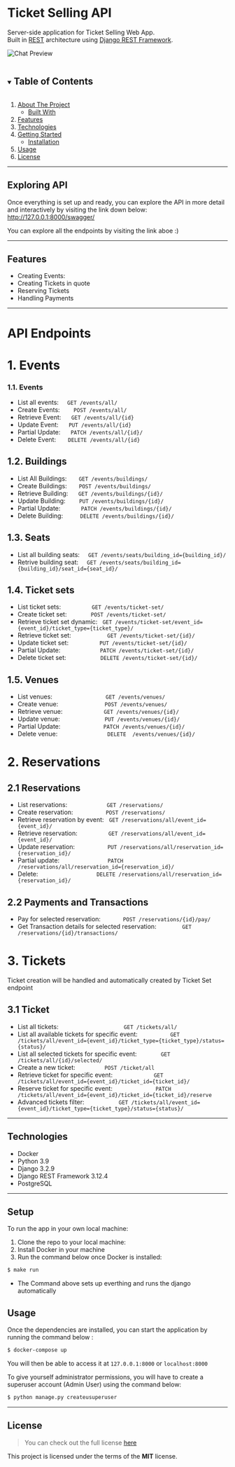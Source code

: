 Ticket Selling API
============
<!-- [![GitHub Stars](https://img.shields.io/github/stars/IgorAntun/node-chat.svg)](https://github.com/IgorAntun/node-chat/stargazers) [![GitHub Issues](https://img.shields.io/github/issues/IgorAntun/node-chat.svg)](https://github.com/IgorAntun/node-chat/issues) [![Current Version](https://img.shields.io/badge/version-1.0.7-green.svg)](https://github.com/IgorAntun/node-chat) [![Live Demo](https://img.shields.io/badge/demo-online-green.svg)](https://igorantun.com/chat) [![Gitter](https://badges.gitter.im/Join%20Chat.svg)](https://gitter.im/IgorAntun/node-chat?utm_source=badge&utm_medium=badge&utm_campaign=pr-badge) -->

Server-side application for Ticket Selling Web App. <br/>
Built in <a href="https://en.wikipedia.org/wiki/Representational_state_transfer" target="_blank">REST</a> architecture using <a href="https://www.django-rest-framework.org/" target="_blank">Django REST Framework</a>.


![Chat Preview](https://i.imgur.com/9dRDkD7.png)

<details open="open">
  <summary><h2 style="display: inline-block">Table of Contents</h2></summary>
  <ol>
    <li>
      <a href="#kiskaurl-server-side">About The Project</a>
      <ul>
        <li><a href="#technologies">Built With</a></li>
      </ul>
    </li>
    <li>
      <a href="#features">Features</a>
    </li>
    <li>
      <a href="#technologies">Technologies</a>
    </li>
    <li>
      <a href="#getting-started">Getting Started</a>
      <ul>
        <li><a href="#setup">Installation</a></li>
      </ul>
    </li>
    <li><a href="#usage">Usage</a></li>
    <li><a href="#license">License</a></li>
  </ol>
</details>


---
## Exploring API
Once everything is set up and ready, you can explore the API in more detail and interactively by visiting the link down below: <br/>
http://127.0.0.1:8000/swagger/

You can explore all the endpoints by visiting the link aboe :)

---

## Features
- Creating Events:
- Creating Tickets in quote
- Reserving Tickets
- Handling Payments



---
# API Endpoints
# 1. Events
### 1.1. Events
* List all events: &nbsp;&nbsp;&nbsp; `GET /events/all/`
* Create Events:&nbsp;&nbsp;&nbsp;&nbsp;&nbsp;&nbsp;&nbsp;&nbsp;`POST /events/all/`
* Retrieve Event: &nbsp;&nbsp;&nbsp;&nbsp; `GET /events/all/{id}`
* Update Event: &nbsp;&nbsp;&nbsp;&nbsp; `PUT /events/all/{id}`
* Partial Update: &nbsp;&nbsp;&nbsp;&nbsp; `PATCH /events/all/{id}/`
* Delete Event: &nbsp;&nbsp;&nbsp;&nbsp;&nbsp; `DELETE /events/all/{id}`

## 1.2. Buildings
* List All Buildings: &nbsp;&nbsp;&nbsp;&nbsp;&nbsp; `GET /events/buildings/`
* Create Buildings: &nbsp;&nbsp;&nbsp;&nbsp;&nbsp; `POST /events/buildings/`
* Retrieve Building: &nbsp;&nbsp;&nbsp;&nbsp; `GET /events/buildings/{id}/`
* Update Building: &nbsp;&nbsp;&nbsp;&nbsp;&nbsp;&nbsp; `PUT /events/buildings/{id}/`
* Partial Update: &nbsp;&nbsp;&nbsp;&nbsp;&nbsp;&nbsp;&nbsp;&nbsp;&nbsp;&nbsp; `PATCH /events/buildings/{id}/`
* Delete Building: &nbsp;&nbsp;&nbsp;&nbsp;&nbsp;&nbsp;&nbsp;&nbsp; `DELETE /events/buildings/{id}/`

## 1.3. Seats
* List all building seats: &nbsp;&nbsp;&nbsp;&nbsp;`GET /events/seats/building_id={building_id}/`
* Retrive building seat: &nbsp;&nbsp;&nbsp;&nbsp;`GET /events/seats/building_id={building_id}/seat_id={seat_id}/`
  
## 1.4. Ticket sets
* List ticket sets: &nbsp;&nbsp;&nbsp;&nbsp;&nbsp;&nbsp;&nbsp;&nbsp;&nbsp;&nbsp;&nbsp;&nbsp;&nbsp;&nbsp;&nbsp;&nbsp;&nbsp;`GET /events/ticket-set/`
* Create ticket set: &nbsp;&nbsp;&nbsp;&nbsp;&nbsp;&nbsp;&nbsp;&nbsp;&nbsp;&nbsp;&nbsp;&nbsp; `POST /events/ticket-set/`
*  Retrieve ticket set dynamic: &nbsp; `GET /events/ticket-set/event_id={event_id}/ticket_type={ticket_type}/`
*  Retrieve ticket set: &nbsp;&nbsp; &nbsp;&nbsp;&nbsp;&nbsp;&nbsp;&nbsp;&nbsp;&nbsp;&nbsp;&nbsp;&nbsp;&nbsp;&nbsp;&nbsp;&nbsp;&nbsp;&nbsp;`GET /events/ticket-set/{id}/`
*  Update ticket set: &nbsp; &nbsp;  &nbsp;&nbsp; &nbsp; &nbsp; &nbsp; &nbsp; &nbsp; `PUT /events/ticket-set/{id}/`
*  Partial Update: &nbsp; &nbsp; &nbsp; &nbsp; &nbsp; &nbsp; &nbsp; &nbsp; &nbsp; &nbsp; &nbsp; `PATCH /events/ticket-set/{id}/`
*  Delete ticket set:  &nbsp; &nbsp; &nbsp; &nbsp; &nbsp; &nbsp; &nbsp; &nbsp; &nbsp; &nbsp;`DELETE /events/ticket-set/{id}/`

## 1.5. Venues
* List venues: &nbsp;&nbsp;&nbsp;&nbsp;&nbsp;&nbsp;&nbsp;&nbsp;&nbsp;&nbsp;&nbsp;&nbsp;&nbsp;&nbsp;&nbsp;&nbsp;&nbsp;&nbsp;&nbsp;&nbsp;&nbsp;&nbsp;&nbsp;&nbsp;&nbsp;&nbsp;&nbsp;&nbsp;&nbsp;&nbsp;`GET /events/venues/`
* Create venue: &nbsp;&nbsp;&nbsp;&nbsp;&nbsp;&nbsp;&nbsp;&nbsp;&nbsp;&nbsp;&nbsp;&nbsp;&nbsp;&nbsp;&nbsp;&nbsp;&nbsp;&nbsp;&nbsp;&nbsp;&nbsp;&nbsp;&nbsp;&nbsp;&nbsp;&nbsp;`POST /events/venues/`
* Retrieve venue: &nbsp;&nbsp;&nbsp;&nbsp;&nbsp;&nbsp;&nbsp;&nbsp;&nbsp;&nbsp;&nbsp;&nbsp;&nbsp;&nbsp;&nbsp;&nbsp;&nbsp;&nbsp;&nbsp;&nbsp;&nbsp;&nbsp;&nbsp;`GET /events/venues/{id}/`
* Update venue: &nbsp;&nbsp;&nbsp;&nbsp;&nbsp;&nbsp;&nbsp;&nbsp;&nbsp;&nbsp;&nbsp;&nbsp;&nbsp;&nbsp;&nbsp;&nbsp;&nbsp;&nbsp;&nbsp;&nbsp;&nbsp;&nbsp;&nbsp;&nbsp;&nbsp;`PUT /events/venues/{id}/`
* Partial Update:&nbsp; &nbsp;&nbsp;&nbsp;&nbsp;&nbsp;&nbsp;&nbsp;&nbsp;&nbsp;&nbsp;&nbsp;&nbsp;&nbsp;&nbsp;&nbsp;&nbsp;&nbsp;&nbsp;&nbsp;&nbsp;&nbsp;&nbsp;&nbsp;`PATCH /events/venues/{id}/`
* Delete venue: &nbsp;&nbsp;&nbsp;&nbsp;&nbsp;&nbsp;&nbsp;&nbsp;&nbsp;&nbsp;&nbsp;&nbsp;&nbsp;&nbsp;&nbsp;&nbsp;&nbsp;&nbsp;&nbsp;&nbsp;&nbsp;&nbsp;&nbsp;&nbsp;&nbsp;&nbsp;&nbsp;&nbsp;`DELETE 
​/events​/venues​/{id}​/`
# 2. Reservations
## 2.1 Reservations
* List reservations:&nbsp;&nbsp;&nbsp;&nbsp;&nbsp;&nbsp;&nbsp;&nbsp;&nbsp;&nbsp;&nbsp;&nbsp;&nbsp;&nbsp;&nbsp;&nbsp;&nbsp;&nbsp;&nbsp;&nbsp;&nbsp;&nbsp; `GET /reservations/`
* Create reservation: &nbsp;&nbsp;&nbsp;&nbsp;&nbsp;&nbsp;&nbsp;&nbsp;&nbsp;&nbsp;&nbsp;&nbsp;&nbsp;&nbsp;&nbsp;&nbsp;&nbsp;&nbsp;`POST /reservations/`
* Retrieve reservation by event: &nbsp;&nbsp;`GET /reservations/all/event_id={event_id}/`
* Retrieve reservation: &nbsp;&nbsp;&nbsp;&nbsp;&nbsp;&nbsp;&nbsp;&nbsp;&nbsp;&nbsp;&nbsp;&nbsp;&nbsp;&nbsp;&nbsp;&nbsp;&nbsp;`GET /reservations/all/event_id={event_id}/`
* Update reservation: &nbsp;&nbsp;&nbsp;&nbsp;&nbsp;&nbsp;&nbsp;&nbsp;&nbsp;&nbsp;&nbsp;&nbsp;&nbsp;&nbsp;&nbsp;&nbsp;&nbsp;&nbsp;`PUT /reservations/all/reservation_id={reservation_id}/`
* Partial update:&nbsp;&nbsp;&nbsp;&nbsp;&nbsp;&nbsp;&nbsp;&nbsp;&nbsp;&nbsp;&nbsp;&nbsp;&nbsp;&nbsp;&nbsp;&nbsp;&nbsp;&nbsp;&nbsp;&nbsp;&nbsp;&nbsp;&nbsp;&nbsp;&nbsp;&nbsp;&nbsp; `PATCH /reservations/all/reservation_id={reservation_id}/`
* Delete: &nbsp;&nbsp;&nbsp;&nbsp;&nbsp;&nbsp;&nbsp;&nbsp;&nbsp;&nbsp;&nbsp;&nbsp;&nbsp;&nbsp;&nbsp;&nbsp;&nbsp;&nbsp;&nbsp;&nbsp;&nbsp;&nbsp;&nbsp;&nbsp;&nbsp;&nbsp;&nbsp;&nbsp;&nbsp;&nbsp;&nbsp;&nbsp;&nbsp;`DELETE /reservations/all/reservation_id={reservation_id}/`
## 2.2 Payments and Transactions
* Pay for selected reservation: &nbsp;&nbsp;&nbsp;&nbsp;&nbsp;&nbsp;&nbsp;&nbsp;&nbsp;&nbsp;&nbsp;&nbsp;`POST /reservations/{id}/pay/`
* Get Transaction details for selected reservation: &nbsp;&nbsp;&nbsp;&nbsp;&nbsp;&nbsp;&nbsp;&nbsp;&nbsp;&nbsp;&nbsp;&nbsp;&nbsp;&nbsp;`GET /reservations/{id}/transactions/`

# 3. Tickets 
Ticket creation will be handled and automatically created by Ticket Set endpoint
## 3.1 Ticket
* List all tickets:&nbsp;&nbsp;&nbsp;&nbsp;&nbsp;&nbsp;&nbsp;&nbsp;&nbsp;&nbsp;&nbsp;&nbsp;&nbsp;&nbsp;&nbsp;&nbsp;&nbsp;&nbsp;&nbsp;&nbsp;&nbsp;&nbsp;&nbsp;&nbsp;&nbsp;&nbsp;&nbsp;&nbsp;&nbsp;&nbsp;&nbsp;&nbsp;&nbsp;&nbsp;&nbsp;&nbsp;&nbsp; `GET /tickets/all/`
* List all available tickets for specific event: &nbsp;&nbsp;&nbsp;&nbsp;&nbsp;&nbsp;&nbsp;&nbsp;&nbsp;&nbsp;&nbsp;&nbsp;&nbsp;&nbsp;&nbsp;&nbsp;&nbsp;&nbsp;`GET /tickets/all/event_id={event_id}/ticket_type={ticket_type}/status={status}/`
* List all selected tickets for specific event:&nbsp;&nbsp;&nbsp;&nbsp;&nbsp;&nbsp;&nbsp;&nbsp;&nbsp;&nbsp;&nbsp;&nbsp;&nbsp; `GET /tickets/all/{id}/selected/`
* Create a new ticket: &nbsp;&nbsp;&nbsp;&nbsp;&nbsp;&nbsp;&nbsp;&nbsp;&nbsp;&nbsp;&nbsp;&nbsp;&nbsp;&nbsp;&nbsp;&nbsp;`POST /ticket/all`
* Retrieve ticket for specific event: &nbsp;&nbsp;&nbsp;&nbsp;&nbsp;&nbsp;&nbsp;&nbsp;&nbsp;&nbsp;&nbsp;&nbsp;&nbsp;&nbsp;&nbsp;&nbsp;&nbsp;&nbsp;&nbsp;&nbsp;&nbsp;&nbsp;&nbsp;`GET /tickets/all/event_id={event_id}/ticket_id={ticket_id}/`
* Reserve ticket for specific event: &nbsp;&nbsp;&nbsp;&nbsp;&nbsp;&nbsp;&nbsp;&nbsp;&nbsp;&nbsp;&nbsp;&nbsp;&nbsp;&nbsp;&nbsp;&nbsp;&nbsp;&nbsp;&nbsp;&nbsp;&nbsp;&nbsp;&nbsp;&nbsp;`PATCH /tickets/all/event_id={event_id}/ticket_id={ticket_id}/reserve`
* Advanced tickets filter: &nbsp;&nbsp;&nbsp;&nbsp;&nbsp;&nbsp;&nbsp;&nbsp;&nbsp;&nbsp;&nbsp;&nbsp;&nbsp;&nbsp;&nbsp;&nbsp;&nbsp;&nbsp;&nbsp;`GET /tickets/all/event_id={event_id}/ticket_type={ticket_type}/status={status}/`

---
## Technologies
- Docker
- Python 3.9
- Django 3.2.9
- Django REST Framework 3.12.4
- PostgreSQL
---

## Setup
To run the app in your own local machine:
<br/>
1. Clone the repo to your local machine:
2. Install Docker in your machine
3. Run the command below once Docker is installed:
```bash
$ make run
```
* The Command above sets up everthing and runs the django automatically


## Usage
Once the dependencies are installed, you can start the application by running the command below : 
```bash 
$ docker-compose up
``` 
You will then be able to access it at `127.0.0.1:8000` or `localhost:8000`

To give yourself administrator permissions, you will have to create a superuser account (Admin User) using the command below:
```bash
$ python manage.py createusuperuser
```

---

## License
>You can check out the full license [here](https://github.com/javokhirbek1999/kiska-url-server-side/blob/main/LICENSE)

This project is licensed under the terms of the **MIT** license.
